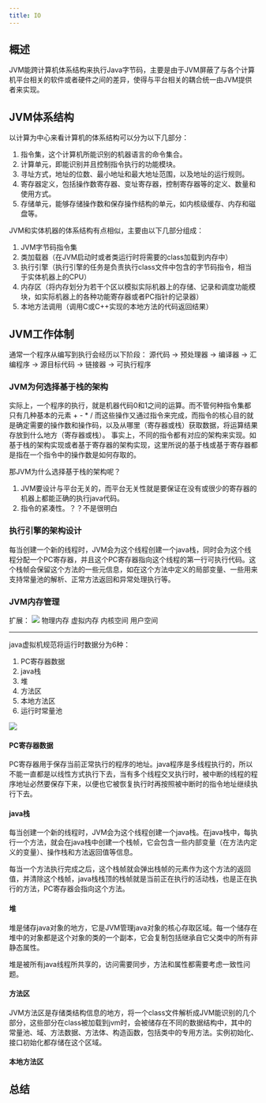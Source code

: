 ```yaml
---
title: IO
---
```


## 概述
JVM能跨计算机体系结构来执行Java字节码，主要是由于JVM屏蔽了与各个计算机平台相关的软件或者硬件之间的差异，使得与平台相关的耦合统一由JVM提供者来实现。
## JVM体系结构
以计算为中心来看计算机的体系结构可以分为以下几部分：

1. 指令集，这个计算机所能识别的机器语言的命令集合。
2. 计算单元，即能识别并且控制指令执行的功能模块。
3. 寻址方式，地址的位数、最小地址和最大地址范围，以及地址的运行规则。
4. 寄存器定义，包括操作数寄存器、变址寄存器，控制寄存器等的定义、数量和使用方式。
5. 存储单元，能够存储操作数和保存操作结构的单元，如内核级缓存、内存和磁盘等。

JVM和实体机器的体系结构有点相似，主要由以下几部分组成：

1. JVM字节码指令集
2. 类加载器（在JVM启动时或者类运行时将需要的class加载到内存中）
3. 执行引擎（执行引擎的任务是负责执行class文件中包含的字节码指令，相当于实体机器上的CPU）
2. 内存区（将内存划分为若干个区以模拟实际机器上的存储、记录和调度功能模块，如实际机器上的各种功能寄存器或者PC指针的记录器）
3. 本地方法调用（调用C或C++实现的本地方法的代码返回结果）



## JVM工作体制

通常一个程序从编写到执行会经历以下阶段：
源代码  ->  预处理器  -> 编译器  -> 汇编程序  -> 源目标代码  -> 链接器  -> 可执行程序

### JVM为何选择基于栈的架构

实际上，一个程序的执行，就是机器代码0和1之间的运算。而不管何种指令集都只有几种基本的元素 + - * /
而这些操作又通过指令来完成，而指令的核心目的就是确定需要的操作数和操作码，以及从哪里（寄存器或栈）获取数据，将运算结果存放到什么地方（寄存器或栈）。
事实上，不同的指令都有对应的架构来实现。如基于栈的架构实现或者基于寄存器的架构实现，这里所说的基于栈或基于寄存器都是指在一个指令中的操作数是如何存取的。

那JVM为什么选择基于栈的架构呢？

1. JVM要设计与平台无关的，而平台无关性就是要保证在没有或很少的寄存器的机器上都能正确的执行java代码。
2. 指令的紧凑性。？？不是很明白


### 执行引擎的架构设计

每当创建一个新的线程时，JVM会为这个线程创建一个java栈，同时会为这个线程分配一个PC寄存器，并且这个PC寄存器指向这个线程的第一行可执行代码。这个栈帧会保留这个方法的一些元信息，如在这个方法中定义的局部变量、一些用来支持常量池的解析、正常方法返回和异常处理执行等。





### JVM内存管理
扩展：
![](http://images.cnitblog.com/blog/288799/201408/212219343783699.jpg)
物理内存
虚拟内存
内核空间
用户空间

-----

java虚拟机规范将运行时数据分为6种：
	
1. PC寄存器数据
2. java栈
3. 堆
4. 方法区
5. 本地方法区
6. 运行时常量池


![](http://upload-images.jianshu.io/upload_images/4207742-ed5d06cb78ad7c81.jpg?imageMogr2/auto-orient/strip%7CimageView2/2/w/1240)

#### PC寄存器数据

PC寄存器用于保存当前正常执行的程序的地址。java程序是多线程执行的，所以不能一直都是以线性方式执行下去，当有多个线程交叉执行时，被中断的线程的程序地址必然要保存下来，以便也它被恢复执行时再按照被中断时的指令地址继续执行下去。

#### java栈

每当创建一个新的线程时，JVM会为这个线程创建一个java栈。在java栈中，每执行一个方法，就会在java栈中创建一个栈帧，它会包含一些内部变量（在方法内定义的变量）、操作栈和方法返回值等信息。

每当一个方法执行完成之后，这个栈帧就会弹出栈帧的元素作为这个方法的返回值，并清除这个栈帧，java栈栈顶的栈帧就是当前正在执行的活动栈，也是正在执行的方法，PC寄存器会指向这个方法。

#### 堆

堆是储存java对象的地方，它是JVM管理java对象的核心存取区域。每一个储存在堆中的对象都是这个对象的类的一个副本，它会复制包括继承自它父类中的所有非静态属性。

堆是被所有java线程所共享的，访问需要同步，方法和属性都需要考虑一致性问题。

#### 方法区

JVM方法区是存储类结构信息的地方，将一个class文件解析成JVM能识别的几个部分，这些部分在class被加载到jvm时，会被储存在不同的数据结构中，其中的常量池、域、方法数据、方法体、构造函数，包括类中的专用方法。实例初始化、接口初始化都存储在这个区域。



#### 本地方法区

## 总结





